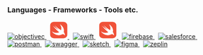 <h3 align="left">Languages - Frameworks - Tools etc.</h3>
<p align="left"> 
  <a href="https://developer.apple.com/library/archive/documentation/Cocoa/Conceptual/ProgrammingWithObjectiveC/Introduction/Introduction.html" target="_blank" rel="noreferrer"> <img src="https://www.vectorlogo.zone/logos/apple_objectivec/apple_objectivec-icon.svg" alt="objectivec" width="40" height="40"/> </a> 
  &nbsp 
  <a href="https://developer.apple.com/swift/" target="_blank" rel="noreferrer"> <img src="https://raw.githubusercontent.com/devicons/devicon/master/icons/swift/swift-original.svg" alt="swift" width="40" height="40"/> </a> 
    &nbsp 
  <a href="https://developer.apple.com/xcode/swiftui/" target="_blank" rel="noreferrer"> <img src="https://developer.apple.com/xcode/swiftui/" alt="swift" width="40" height="40"/> </a> 
    &nbsp 
  <a href="https://github.com/ReactiveX/RxSwift" target="_blank" rel="noreferrer"> <img src="https://raw.githubusercontent.com/devicons/devicon/master/icons/swift/swift-original.svg" alt="swift" width="40" height="40"/> </a> 
  &nbsp 
  <a href="https://firebase.google.com/" target="_blank" rel="noreferrer"> <img src="https://www.vectorlogo.zone/logos/firebase/firebase-icon.svg" alt="firebase" width="40" height="40"/> </a> 
   &nbsp 
    <a href="https://www.salesforce.com/nl/?ir=1" target="_blank" rel="noreferrer"> <img src="https://www.vectorlogo.zone/logos/salesforce/salesforce-ar21.svg" alt="salesforce" width="40" height="40"/> </a> 
   &nbsp 
  <a href="https://postman.com" target="_blank" rel="noreferrer"> <img src="https://www.vectorlogo.zone/logos/getpostman/getpostman-icon.svg" alt="postman" width="40" height="40"/> </a> 
     &nbsp 
  <a href="https://swagger.io" target="_blank" rel="noreferrer"> <img src="https://iconduck.com/icons/28022/swagger" alt="swagger" width="40" height="40"/> </a> 
   &nbsp 
  <a href="https://www.sketch.com/" target="_blank" rel="noreferrer"> <img src="https://www.vectorlogo.zone/logos/sketchapp/sketchapp-icon.svg" alt="sketch" width="40" height="40"/> </a> 
   &nbsp 
  <a href="https://www.figma.com/" target="_blank" rel="noreferrer"> <img src="https://www.vectorlogo.zone/logos/figma/figma-icon.svg" alt="figma" width="40" height="40"/> </a> 
 &nbsp 
    <a href="https://zeplin.io" target="_blank" rel="noreferrer"> <img src="https://www.vectorlogo.zone/logos/zeplinio/zeplinio-icon.svg" alt="zeplin" width="40" height="40"/> </a> 
</p>
